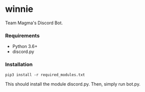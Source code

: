 # winnie
Team Magma's Discord Bot.

### Requirements
- Python 3.6+
- discord.py

### Installation
```
pip3 install -r required_modules.txt
```
This should install the module discord.py. Then, simply run bot.py.